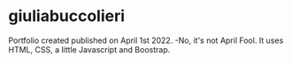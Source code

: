 # giuliabuccolieri
Portfolio created published on April 1st 2022. -No, it's not April Fool.
It uses HTML, CSS, a little Javascript and Boostrap.
